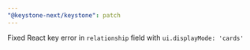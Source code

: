 ```yaml
---
"@keystone-next/keystone": patch
---
```


Fixed React key error in `relationship` field with `ui.displayMode: 'cards'`
